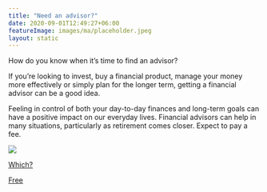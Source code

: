 ```yaml
---
title: "Need an advisor?"
date: 2020-09-01T12:49:27+06:00
featureImage: images/ma/placeholder.jpeg
layout: static
---
```


How do you know when it’s time to find an advisor?

If you’re looking to invest, buy a financial product, manage your money more effectively or simply plan for the longer term, getting a financial advisor can be a good idea.

Feeling in control of both your day-to-day finances and long-term goals can have a positive impact on our everyday lives. Financial advisors can help in many situations, particularly as retirement comes closer. Expect to pay a fee.

<a class="ma-link" href="https://www.which.co.uk/money/investing/financial-advice/how-to-find-a-financial-adviser-affjl6z26bl4"><div class="ma-card ma-card-Wealth"><div class="ma-icon"><img src ="/images/Icon-check - wealth - opacity.svg"/></div><div class="ma-name"><p>Which?</p></div><div class="ma-paid-text"><span>Free</span></div></div></a>  

<br/><br/>






